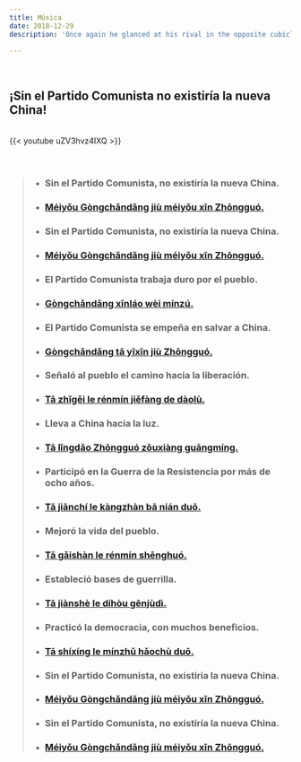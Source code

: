 ```yaml
---
title: Música
date: 2018-12-29
description: 'Once again he glanced at his rival in the opposite cubicle. Something seemed to tell him with certainty that Tillotson was busy on the same job as himself. There was no way of knowing whose version would finally be adopted, but he felt a profound conviction that it would be his own'

---
```

&nbsp;  
## ¡Sin el Partido Comunista no existiría la nueva China!
  
&nbsp;  
{{< youtube uZV3hvz4IXQ >}}   
&nbsp;  
&nbsp;  


>- ### Sin el Partido Comunista, no existiría la nueva China.
>- ### [Méiyǒu Gòngchǎndǎng jiù méiyǒu xīn Zhōngguó.](#) 
>- ### Sin el Partido Comunista, no existiría la nueva China.
>- ### [Méiyǒu Gòngchǎndǎng jiù méiyǒu xīn Zhōngguó.](#)
>- ### El Partido Comunista trabaja duro por el pueblo.
>- ### [Gòngchǎndǎng xīnláo wèi mínzú.](#)
>- ### El Partido Comunista se empeña en salvar a China.
>- ### [Gòngchǎndǎng tā yīxīn jiù Zhōngguó.](#)
>- ### Señaló al pueblo el camino hacia la liberación.
>- ### [Tā zhǐgěi le rénmín jiěfàng de dàolù.](#)
>- ### Lleva a China hacia la luz.
>- ### [Tā lǐngdǎo Zhōngguó zǒuxiàng guāngmíng.](#)
>- ### Participó en la Guerra de la Resistencia por más de ocho años.
>- ### [Tā jiānchí le kàngzhàn bā nián duō.](#)
>- ### Mejoró la vida del pueblo.
>- ### [Tā gǎishàn le rénmín shēnghuó.](#)
>- ### Estableció bases de guerrilla.
>- ### [Tā jiànshè le díhòu gēnjùdì.](#)
>- ### Practicó la democracia, con muchos beneficios.
>- ### [Tā shíxíng le mínzhǔ hǎochù duō.](#)
>- ### Sin el Partido Comunista, no existiría la nueva China.
>- ### [Méiyǒu Gòngchǎndǎng jiù méiyǒu xīn Zhōngguó.](#) 
>- ### Sin el Partido Comunista, no existiría la nueva China.
>- ### [Méiyǒu Gòngchǎndǎng jiù méiyǒu xīn Zhōngguó.](#) 
&nbsp;
&nbsp;